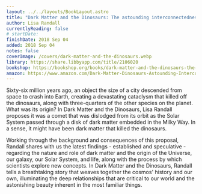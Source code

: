 ```yaml
---
layout: ../../layouts/BookLayout.astro
title: "Dark Matter and the Dinosaurs: The astounding interconnectedness of the Universe"
author: Lisa Randall
currentlyReading: false
# startDate:
finishDate: 2018 Sep 04
added: 2018 Sep 04
notes: false
coverImage: /covers/dark-matter-and-the-dinosaurs.webp
library: https://share.libbyapp.com/title/2106020
bookshop: https://bookshop.org/books/dark-matter-and-the-dinosaurs-the-astounding-interconnectedness-of-the-universe-9780062328472/9780062328502
amazon: https://www.amazon.com/Dark-Matter-Dinosaurs-Astounding-Interconnectedness/dp/0062328506
---
```


Sixty-six million years ago, an object the size of a city descended from space to crash into Earth, creating a devastating cataclysm that killed off the dinosaurs, along with three-quarters of the other species on the planet. What was its origin? In Dark Matter and the Dinosaurs, Lisa Randall proposes it was a comet that was dislodged from its orbit as the Solar System passed through a disk of dark matter embedded in the Milky Way. In a sense, it might have been dark matter that killed the dinosaurs.

Working through the background and consequences of this proposal, Randall shares with us the latest findings - established and speculative - regarding the nature and role of dark matter and the origin of the Universe, our galaxy, our Solar System, and life, along with the process by which scientists explore new concepts. In Dark Matter and the Dinosaurs, Randall tells a breathtaking story that weaves together the cosmos' history and our own, illuminating the deep relationships that are critical to our world and the astonishing beauty inherent in the most familiar things.

<!-- ### Notes & Highlights -->
